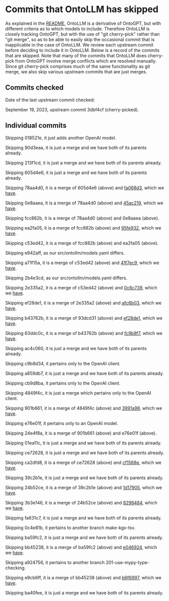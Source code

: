# Commits that OntoLLM has skipped

As explained in the [README](README.md), OntoLLM is a derivative of OntoGPT, but with different criteria as to which models to include.  Therefore OntoLLM is closely tracking OntoGPT, but with the use of "git cherry-pick" rather than "git merge", so as to be able to easily skip the occasional commit that is inapplicable in the case of OntoLLM.  We review each upstream commit before deciding to include it in OntoLLM.  Below is a record of the commits that are skipped.  Note that many of the commits that OntoLLM does cherry-pick from OntoGPT involve merge conflicts which are resolved manually. Since git cherry-pick comprises much of the same functionality as git merge, we also skip various upstream commits that are just merges.

## Commits checked

Date of the last upstream commit checked:

September 19, 2023, upstream commit 3dbf4cf (cherry-picked).

## Individual commits

Skipping 018521e, it just adds another OpenAI model.

Skipping 90d3eaa, it is just a merge and we have both of its parents already.

Skipping 213f1cd, it is just a merge and we have both of its parents already.

Skipping 605d4e6, it is just a merge and we have both of its parents already.

Skipping 78aa4d0, it is a merge of 605d4e6 (above) and [fa068d3](https://github.com/monarch-initiative/ontogpt/commit/fa068d38e4de5c0eebfd0ed2a4b9161f64df0399), which we [have](https://github.com/monarch-initiative/ontogpt/commit/1bd84e953985be32e872320de131987c4cadffcd).

Skipping 0e8aaea, it is a merge of 78aa4d0 (above) and [45ac219](https://github.com/monarch-initiative/ontogpt/commit/45ac219eaba367fe7ae2c5cd2d51248aff4fc775), which we [have](https://github.com/monarch-initiative/ontogpt/commit/f60b75a00b8b0826ecd0c0b705ab48401c01cd42).

Skipping fcc882b, it is a merge of 78aa4d0 (above) and 0e8aaea (above).

Skipping ea2fa05, it is a merge of fcc882b (above) and [95fe932](https://github.com/monarch-initiative/ontogpt/commit/95fe9324f583fcac7afd7aa4fb648914c537f4d0), which we [have](https://github.com/monarch-initiative/ontogpt/commit/07a7eb1001acdc3e55869f7e95f6c09e8e7ab7dc).

Skipping c53ed42, it is a merge of fcc882b (above) and ea2fa05 (above).

Skipping e942aff, as our src/ontollm/models.yaml differs.

Skipping a71f15a, it is a merge of c53ed42 (above) and [41f7ec9](https://github.com/monarch-initiative/ontogpt/commit/41f7ec9961a60724353ab828cad020a03e83d9ed), which we [have](https://github.com/monarch-initiative/ontogpt/commit/df9d13f4ae51114f2c721878d5259834312be879).

Skipping 2b4e3cd, as our src/ontollm/models.yaml differs.

Skipping 2e335a2, it is a merge of c53ed42 (above) and [0c6c739](https://github.com/monarch-initiative/ontogpt/commit/0c6c739d7a2165f7241ee7d99d21d55dac43b862), which we [have](https://github.com/monarch-initiative/ontogpt/commit/7725f23ddc161304026c85b538423fee6de9cb30).

Skipping ef28de1, it is a merge of 2e335a2 (above) and [afc6b03](https://github.com/monarch-initiative/ontogpt/commit/afc6b036b6e077e9735c4896d0973021301e00db), which we [have](https://github.com/monarch-initiative/ontogpt/commit/679c51bf49ef594fad4160206d77a40cd221e5ec).

Skipping b43762b, it is a merge of 93dcd31 (above) and [ef28de1](https://github.com/monarch-initiative/ontogpt/commit/ef28de170b44fcc42f3c87d00e788c1e126fd557), which we [have](https://github.com/monarch-initiative/ontogpt/commit/c7a05fe211169e375735869c0cc7b1e8e75f5b04).

Skipping 63ddc0c, it is a merge of b43762b (above) and [fc9b8f7](https://github.com/monarch-initiative/ontogpt/commit/fc9b8f70654e7e699d4726436e14bb840455caef), which we [have](https://github.com/monarch-initiative/ontogpt/commit/81887a0c0b917a7dd6edb9a13eb5994d06714166).

Skipping ac4c060, it is just a merge and we have both of its parents already.

Skipping c9b8d34, it pertains only to the OpenAI client.

Skipping a859db7, it is just a merge and we have both of its parents already.

Skipping cb9d8ba, it pertains only to the OpenAI client.

Skipping 4849f4c, it is just a merge which pertains only to the OpenAI client.

Skipping 901b661, it is a merge of 4849f4c (above) and [3991a98](https://github.com/ruchira/OntoLLM/commit/3991a988a764c536b2464bf57c53cec65afbe711), which we [have](https://github.com/monarch-initiative/ontogpt/commit/519e557afc5a0def4f62cd1a653b3f4d9d2733fc).

Skipping e76e01f, it pertains only to an OpenAI model.

Skipping 24e4f8a, it is a merge of 901b661 (above) and e76e01f (above).

Skipping 01ea11c, it is just a merge and we have both of its parents already.

Skipping ce72628, it is just a merge and we have both of its parents already.

Skipping ca2dfd8, it is a merge of ce72628 (above) and
[cf1568e](https://github.com/monarch-initiative/ontogpt/commit/cf1568e76ca0ca803a18c57bd1abd420b92fcb57),
which we
[have](https://github.com/monarch-initiative/ontogpt/commit/88ed55b56424568992dabd7926f3f7f09aa75d7e).

Skipping 39c2b1e, it is just a merge and we have both of its parents already.

Skipping 24b52ce, it is a merge of 39c2b1e (above) and [1d17905](https://github.com/ruchira/OntoLLM/commit/1d179054aacf0e8bf032305041478a24cc541c88), which we [have](https://github.com/ruchira/OntoLLM/commit/a3dcd0a503d9314de1a479843d56aed396998b0c).

Skipping 3b3e146, it is a merge of 24b52ce (above) and [8298484](https://github.com/ruchira/OntoLLM/commit/82984842c96a652c25674b8197d82df7a0006236), which we [have](https://github.com/ruchira/OntoLLM/commit/4f603158ebbd6b077ed0f9e77418b61b8882f00e).

Skipping fa631c7, it is just a merge and we have both of its parents already.

Skipping 0c4e81b, it pertains to another branch make-kgx-tsv.

Skipping ba59fc2, it is just a merge and we have both of its parents already.

Skipping bb45238, it is a merge of ba59fc2 (above) and [e046924](https://github.com/ruchira/OntoLLM/commit/e046924a0133068d289af8eeba84ab4ccfb451ce), which we [have](https://github.com/ruchira/OntoLLM/commit/fd42c5dc572b9aaef431a873a13b000ee3e7847e).

Skipping a924756, it pertains to another branch 201-use-mypy-type-checking.

Skipping e9cb6ff, it is a merge of bb45238 (above) and [b6f6997](https://github.com/ruchira/OntoLLM/commit/b6f6997c35f2ae42594201faffe9d59cfba4c4a4), which we [have](https://github.com/ruchira/OntoLLM/commit/c6fab144856d6f4b4dd7b7792b9e213e77418aca).

Skipping ba40fee, it is just a merge and we have both of its parents already.

